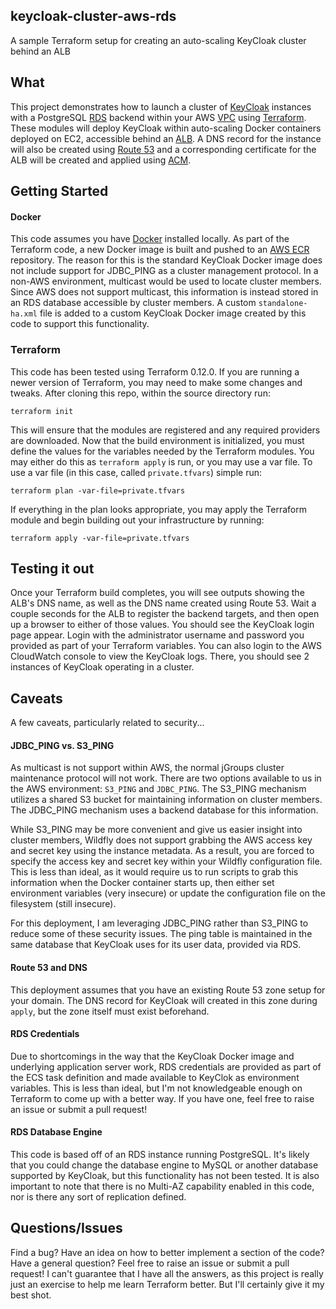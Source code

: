 ## keycloak-cluster-aws-rds

A sample Terraform setup for creating an auto-scaling KeyCloak cluster behind an ALB

## What

This project demonstrates how to launch a cluster of [KeyCloak](https://keycloak.org) instances with a PostgreSQL [RDS](https://aws.amazon.com/rds/) backend within your AWS [VPC](https://aws.amazon.com/vpc/) using [Terraform](https://terraform.io).  These modules will deploy KeyCloak within auto-scaling Docker containers deployed on EC2, accessible behind an [ALB](https://docs.aws.amazon.com/elasticloadbalancing/latest/application/introduction.html).  A DNS record for the instance will also be created using [Route 53](https://aws.amazon.com/route53/) and a corresponding certificate for the ALB will be created and applied using [ACM](https://aws.amazon.com/certificate-manager/).

## Getting Started

#### Docker

This code assumes you have [Docker](https://www.docker.com) installed locally.  As part of the Terraform code, a new Docker image is built and pushed to an [AWS ECR](https://aws.amazon.com/ecr/) repository.  The reason for this is the standard KeyCloak Docker image does not include support for JDBC_PING as a cluster management protocol.  In a non-AWS environment, multicast would be used to locate cluster members.  Since AWS does not support multicast, this information is instead stored in an RDS database accessible by cluster members.  A custom ```standalone-ha.xml``` file is added to a custom KeyCloak Docker image created by this code to support this functionality.

### Terraform
This code has been tested using Terraform 0.12.0.  If you are running a newer version of Terraform, you may need to make some changes and tweaks.  After cloning this repo, within the source directory run:

```
terraform init
```

This will ensure that the modules are registered and any required providers are downloaded.  Now that the build environment is initialized, you must define the values for the variables needed by the Terraform modules.  You may either do this as `terraform apply` is run, or you may use a var file.  To use a var file (in this case, called `private.tfvars`) simple run:

```
terraform plan -var-file=private.tfvars
```

If everything in the plan looks appropriate, you may apply the Terraform module and begin building out your infrastructure by running:

```
terraform apply -var-file=private.tfvars
```

## Testing it out

Once your Terraform build completes, you will see outputs showing the ALB's DNS name, as well as the DNS name created using Route 53.  Wait a couple seconds for the ALB to register the backend targets, and then open up a browser to either of those values.  You should see the KeyCloak login page appear.  Login with the administrator username and password you provided as part of your Terraform variables.  You can also login to the AWS CloudWatch console to view the KeyCloak logs.  There, you should see 2 instances of KeyCloak operating in a cluster.

## Caveats

A few caveats, particularly related to security...

#### JDBC_PING vs. S3_PING

As multicast is not support within AWS, the normal jGroups cluster maintenance protocol will not work.  There are two options available to us in the AWS environment:  ```S3_PING``` and ```JDBC_PING```.  The S3_PING mechanism utilizes a shared S3 bucket for maintaining information on cluster members.  The JDBC_PING mechanism uses a backend database for this information.

While S3_PING may be more convenient and give us easier insight into cluster members, Wildfly does not support grabbing the AWS access key and secret key using the instance metadata.  As a result, you are forced to specify the access key and secret key within your Wildfly configuration file.  This is less than ideal, as it would require us to run scripts to grab this information when the Docker container starts up, then either set environment variables (very insecure) or update the configuration file on the filesystem (still insecure).

For this deployment, I am leveraging JDBC_PING rather than S3_PING to reduce some of these security issues.  The ping table is maintained in the same database that KeyCloak uses for its user data, provided via RDS.

#### Route 53 and DNS

This deployment assumes that you have an existing Route 53 zone setup for your domain.  The DNS record for KeyCloak will created in this zone during ```apply```, but the zone itself must exist beforehand.

#### RDS Credentials

Due to shortcomings in the way that the KeyCloak Docker image and underlying application server work, RDS credentials are provided as part of the ECS task definition and made available to KeyClok as environment variables.  This is less than ideal, but I'm not knowledgeable enough on Terraform to come up with a better way.  If you have one, feel free to raise an issue or submit a pull request!

#### RDS Database Engine

This code is based off of an RDS instance running PostgreSQL.  It's likely that you could change the database engine to MySQL or another database supported by KeyCloak, but this functionality has not been tested.  It is also important to note that there is no Multi-AZ capability enabled in this code, nor is there any sort of replication defined.

## Questions/Issues

Find a bug?  Have an idea on how to better implement a section of the code?  Have a general question?  Feel free to raise an issue or submit a pull request!  I can't guarantee that I have all the answers, as this project is really just an exercise to help me learn Terraform better.  But I'll certainly give it my best shot.